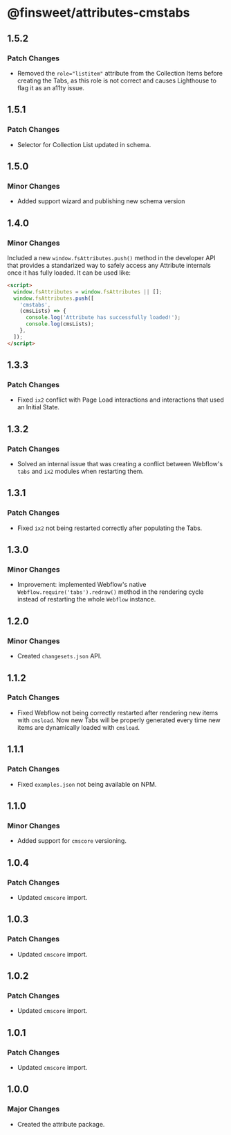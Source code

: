 # @finsweet/attributes-cmstabs

## 1.5.2

### Patch Changes

- Removed the `role="listitem"` attribute from the Collection Items before creating the Tabs, as this role is not correct and causes Lighthouse to flag it as an a11ty issue.

## 1.5.1

### Patch Changes

-  Selector for Collection List updated in schema.

## 1.5.0

### Minor Changes

- Added support wizard and publishing new schema version

## 1.4.0

### Minor Changes

Included a new `window.fsAttributes.push()` method in the developer API that provides a standarized way to safely access any Attribute internals once it has fully loaded.
It can be used like:

```html
<script>
  window.fsAttributes = window.fsAttributes || [];
  window.fsAttributes.push([
    'cmstabs',
    (cmsLists) => {
      console.log('Attribute has successfully loaded!');
      console.log(cmsLists);
    },
  ]);
</script>
```

## 1.3.3

### Patch Changes

- Fixed `ix2` conflict with Page Load interactions and interactions that used an Initial State.

## 1.3.2

### Patch Changes

- Solved an internal issue that was creating a conflict between Webflow's `tabs` and `ix2` modules when restarting them.

## 1.3.1

### Patch Changes

- Fixed `ix2` not being restarted correctly after populating the Tabs.

## 1.3.0

### Minor Changes

- Improvement: implemented Webflow's native `Webflow.require('tabs').redraw()` method in the rendering cycle instead of restarting the whole `Webflow` instance.

## 1.2.0

### Minor Changes

- Created `changesets.json` API.

## 1.1.2

### Patch Changes

- Fixed Webflow not being correctly restarted after rendering new items with `cmsload`.
  Now new Tabs will be properly generated every time new items are dynamically loaded with `cmsload`.

## 1.1.1

### Patch Changes

- Fixed `examples.json` not being available on NPM.

## 1.1.0

### Minor Changes

- Added support for `cmscore` versioning.

## 1.0.4

### Patch Changes

- Updated `cmscore` import.

## 1.0.3

### Patch Changes

- Updated `cmscore` import.

## 1.0.2

### Patch Changes

- Updated `cmscore` import.

## 1.0.1

### Patch Changes

- Updated `cmscore` import.

## 1.0.0

### Major Changes

- Created the attribute package.

